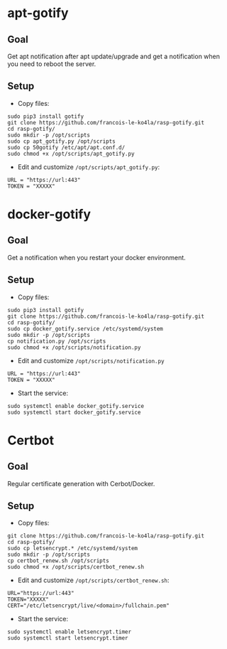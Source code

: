 # apt-gotify
## Goal
Get apt notification after apt update/upgrade and get a notification when you need to reboot the server.

## Setup
- Copy files:
```
sudo pip3 install gotify
git clone https://github.com/francois-le-ko4la/rasp-gotify.git
cd rasp-gotify/
sudo mkdir -p /opt/scripts
sudo cp apt_gotify.py /opt/scripts
sudo cp 50gotify /etc/apt/apt.conf.d/
sudo chmod +x /opt/scripts/apt_gotify.py
```

- Edit and customize `/opt/scripts/apt_gotify.py`:
```
URL = "https://url:443"
TOKEN = "XXXXX"
```

# docker-gotify
## Goal
Get a notification when you restart your docker environment.

## Setup
- Copy files:
```
sudo pip3 install gotify
git clone https://github.com/francois-le-ko4la/rasp-gotify.git
cd rasp-gotify/
sudo cp docker_gotify.service /etc/systemd/system
sudo mkdir -p /opt/scripts
cp notification.py /opt/scripts
sudo chmod +x /opt/scripts/notification.py
```

- Edit and customize `/opt/scripts/notification.py`
```
URL = "https://url:443"
TOKEN = "XXXXX"
```

- Start the service:
```
sudo systemctl enable docker_gotify.service
sudo systemctl start docker_gotify.service
```

# Certbot
## Goal
Regular certificate generation with Cerbot/Docker.

## Setup
- Copy files:
```
git clone https://github.com/francois-le-ko4la/rasp-gotify.git
cd rasp-gotify/
sudo cp letsencrypt.* /etc/systemd/system
sudo mkdir -p /opt/scripts
cp certbot_renew.sh /opt/scripts
sudo chmod +x /opt/scripts/certbot_renew.sh
```

- Edit and customize `/opt/scripts/certbot_renew.sh`:
```
URL="https://url:443"
TOKEN="XXXXX"
CERT="/etc/letsencrypt/live/<domain>/fullchain.pem"
```

- Start the service:
```
sudo systemctl enable letsencrypt.timer
sudo systemctl start letsencrypt.timer
```

